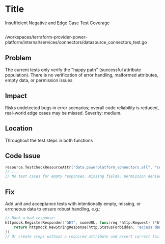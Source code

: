 # Title

Insufficient Negative and Edge Case Test Coverage

##

/workspaces/terraform-provider-power-platform/internal/services/connectors/datasource_connectors_test.go

## Problem

The current tests only verify the "happy path" (successful attribute population). There is no verification of error handling, malformed attributes, empty data, or permission issues.

## Impact

Risks undetected bugs in error scenarios; overall code reliability is reduced, real-world edge cases may be missed. Severity: medium.

## Location

Throughout the test steps in both functions

## Code Issue

```go
resource.TestCheckResourceAttr("data.powerplatform_connectors.all", "connectors.#", "4")
// ...
// No test cases for empty responses, missing fields, permission denied, etc.
```

## Fix

Add unit and acceptance tests with intentionally empty, missing, or erroneous data to ensure robust handling, e.g.:

```go
// Mock a bad response:
httpmock.RegisterResponder("GET", someURL, func(req *http.Request) (*http.Response, error) {
    return httpmock.NewStringResponse(http.StatusForbidden, "access denied"), nil
})
// Or create steps without a required attribute and assert correct failure/error diagnostics
```

